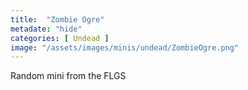 ```yaml
---
title:  "Zombie Ogre"
metadate: "hide"
categories: [ Undead ]
image: "/assets/images/minis/undead/ZombieOgre.png"
---
```

Random mini from the FLGS